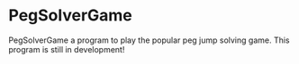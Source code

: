 # PegSolverGame
PegSolverGame a program to play the popular peg jump solving game. This program is still in development!
